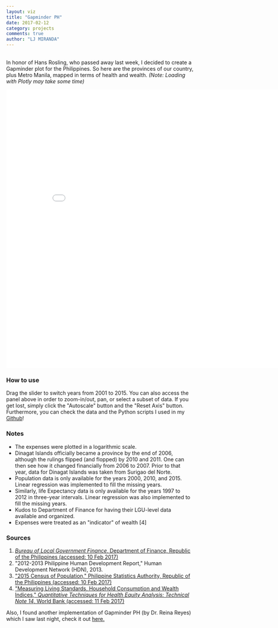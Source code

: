 ```yaml
---
layout: viz
title: "Gapminder PH"
date: 2017-02-12
category: projects
comments: true
author: "LJ MIRANDA"
---
```


<br> In honor of Hans Rosling, who passed away last week, I decided to create a Gapminder plot for the Philippines. So here
are the provinces of our country, plus Metro Manila, mapped in terms of health and wealth. _(Note: Loading with Plotly may take some time)_


<iframe align="middle" width="850" height="750" frameborder="0" scrolling="no" src="//plot.ly/~ljvmiranda/47.embed"></iframe>


### How to use
Drag the slider to switch years from 2001 to 2015. You can also access the panel above
in order to zoom-in/out, pan, or select a subset of data. If you get lost, simply click
the "Autoscale" button and the "Reset Axis" button. Furthermore, you can check the data and the Python
scripts I used in my [Github](https://github.com/ljvmiranda921/gapminder-ph)!

### Notes
- The expenses were plotted in a logarithmic scale.
- Dinagat Islands officially became a province by the end of 2006, although the rulings flipped (and flopped) by 2010 and 2011. One can then see how it changed financially from 2006 to 2007. Prior to that year, data for Dinagat Islands was taken from Surigao del Norte.
- Population data is only available for the years 2000, 2010, and 2015. Linear regression was implemented to fill the missing years.
- Similarly, life Expectancy data is only available for the years 1997 to 2012 in three-year intervals. Linear regression was also implemented to fill the missing years.
- Kudos to Department of Finance for having their LGU-level data available and organized.
- Expenses were treated as an "indicator" of wealth [4]

### Sources
1. [_Bureau of Local Government Finance_, Department of Finance, Republic of the Philippines (accessed: 10 Feb 2017)](http://blgf.gov.ph/lgu-fiscal-data/)
2. "2012-2013 Philippine Human Development Report," Human Development Network (HDN), 2013.
3. ["2015 Census of Population," Philippine Statistics Authority, Republic of the Philippines (accessed: 10 Feb 2017)](https://psa.gov.ph/statistics/census/2015-census-of-population)
4. ["Measuring Living Standards, Household Consumption and Wealth Indices," _Quantitative Techniques for Health Equity Analysis: Technical Note 14_, World Bank (accessed: 11 Feb 2017)](http://siteresources.worldbank.org/INTPAH/Resources/Publications/Quantitative-Techniques/health_eq_tn04.pdf)

Also, I found another implementation of Gapminder PH (by Dr. Reina Reyes) which I saw last night, check it out [here.](https://pinayobserver.wordpress.com/2012/09/01/gapminder/)
